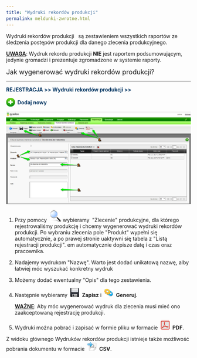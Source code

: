 ```yaml
---
title: "Wydruki rekordów produkcji"
permalink: meldunki-zwrotne.html
---
```

 Wydruki rekordów produkcji **&nbsp;** są zestawieniem wszystkich raportów ze śledzenia postępów produkcji dla danego zlecenia produkcyjnego. 
  

<u><b>UWAGA</b></u>: Wydruk rekordu produkcji **NIE** jest&nbsp;raportem podsumowującym, jedynie gromadzi i prezentuje zgromadzone w systemie raporty.&nbsp;

  

<font size="4">Jak wygenerować wydruki rekordów produkcji?<br>
</font>

* * *

<font color="#073763"><b>REJESTRACJA &gt;&gt; Wydruki rekordów produkcji &gt;&gt; </b><b>
        <div style="display:inline!important">
<img border="0" src="/images/newIcon24.png" style="vertical-align:-6px"> </div>
    </b><b>Dodaj nowy</b></font>

  

![](/images/Rejestracja-%20wydruki%20rekord%C3%B3w%20produkcji-%20strza%C5%82ki.png)
1. Przy pomocy&nbsp; ![](/images/lupka.png)&nbsp;wybieramy **&nbsp;**"Zlecenie" produkcyjne, dla którego rejestrowaliśmy produkcję i chcemy wygenerować wydruki rekordów produkcji. Po wybraniu zlecenia pole "Produkt" wypełni się automatycznie, a po prawej stronie uaktywni się tabela z "Listą rejestracji produkcji".&nbsp;em automatycznie dopisze datę i czas oraz pracownika.  
  

2. Nadajemy wydrukom "Nazwę". Warto jest dodać unikatową nazwę, alby łatwiej móc wyszukać konkretny wydruk  
  
3. Możemy dodać ewentualny "Opis" dla tego zestawienia.  
  
4. Następnie wybieramy&nbsp; ![](/images/saveIcon24.png)&nbsp; **Zapisz** i&nbsp; ![](/images/generateIcon24.png)&nbsp; **Generuj**.&nbsp;&nbsp;  
  

    <u><b>WAŻNE</b></u>: Aby móc wygenerować wydruk dla zlecenia musi mieć ono zaakceptowaną rejestrację produkcji.
5. Wydruki można pobrać i zapisać w formie pliku w formacie&nbsp; ![](/images/pdfIcon24.png)&nbsp; **PDF**.  
  
Z widoku głównego Wydruków rekordów produkcji istnieje także możliwość pobrania dokumentu w formacie&nbsp; ![](/images/exportToCsvIcon24.png)&nbsp; **CSV**.

  

